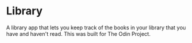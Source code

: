 # Library
A library app that lets you keep track of the books in your library that you have and haven't read. This was built for The Odin Project.
